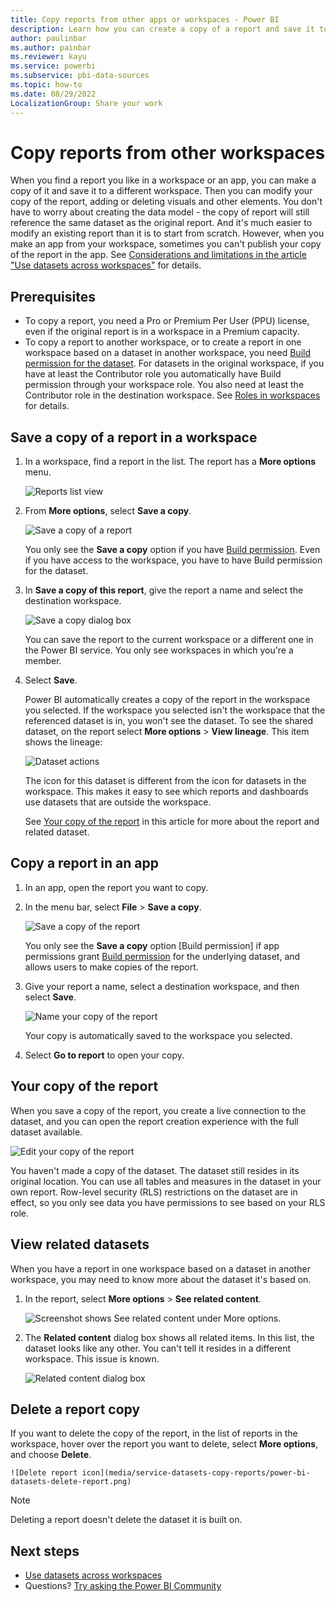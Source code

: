 ```yaml
---
title: Copy reports from other apps or workspaces - Power BI
description: Learn how you can create a copy of a report and save it to your own workspace.
author: paulinbar
ms.author: painbar
ms.reviewer: kayu
ms.service: powerbi
ms.subservice: pbi-data-sources
ms.topic: how-to
ms.date: 08/29/2022
LocalizationGroup: Share your work
---
```

# Copy reports from other workspaces

When you find a report you like in a workspace or an app, you can make a copy of it and save it to a different workspace. Then you can modify your copy of the report, adding or deleting visuals and other elements. You don't have to worry about creating the data model - the copy of report will still reference the same dataset as the original report. And it's much easier to modify an existing report than it is to start from scratch. However, when you make an app from your workspace, sometimes you can't publish your copy of the report in the app. See [Considerations and limitations in the article "Use datasets across workspaces"](service-datasets-across-workspaces.md#considerations-and-limitations) for details.

## Prerequisites

- To copy a report, you need a Pro or Premium Per User (PPU) license, even if the original report is in a workspace in a Premium capacity.
- To copy a report to another workspace, or to create a report in one workspace based on a dataset in another workspace, you need [Build permission for the dataset](service-datasets-build-permissions.md). For datasets in the original workspace, if you have at least the Contributor role you automatically have Build permission through your workspace role. You also need at least the Contributor role in the destination workspace. See [Roles in workspaces](../collaborate-share/service-roles-new-workspaces.md) for details.

## Save a copy of a report in a workspace

1. In a workspace, find a report in the list. The report has a **More options** menu.

    ![Reports list view](media/service-datasets-copy-reports/power-bi-report-list-view.png)

1. From **More options**, select **Save a copy**.

    ![Save a copy of a report](media/service-datasets-copy-reports/power-bi-dataset-save-report-copy.png)

    You only see the **Save a copy** option if you have [Build permission](service-datasets-build-permissions.md). Even if you have access to the workspace, you have to have Build permission for the dataset.

3. In **Save a copy of this report**, give the report a name and select the destination workspace.

    ![Save a copy dialog box](media/service-datasets-copy-reports/power-bi-dataset-save-report.png)

    You can save the report to the current workspace or a different one in the Power BI service. You only see workspaces in which you're a member.
  
4. Select **Save**.

    Power BI automatically creates a copy of the report in the workspace you selected. If the workspace you selected isn't the workspace that the referenced dataset is in, you won't see the dataset.  To see the shared dataset, on the report select **More options** > **View lineage**. This item shows the lineage:

    ![Dataset actions](media/service-datasets-copy-reports/power-bi-dataset-actions.png)

    The icon for this dataset is different from the icon for datasets in the workspace. This makes it easy to see which reports and dashboards use datasets that are outside the workspace.

    See [Your copy of the report](#your-copy-of-the-report) in this article for more about the report and related dataset.

## Copy a report in an app

1. In an app, open the report you want to copy.
2. In the menu bar, select **File** > **Save a copy**.

    ![Save a copy of the report](media/service-datasets-copy-reports/power-bi-save-copy.png)

    You only see the **Save a copy** option [Build permission] if app permissions grant [Build permission](service-datasets-build-permissions.md) for the underlying dataset, and allows users to make copies of the report.

3. Give your report a name, select a destination workspace, and then select **Save**.

    ![Name your copy of the report](media/service-datasets-copy-reports/power-bi-save-report-from-app.png)

    Your copy is automatically saved to the workspace you selected.

4. Select **Go to report** to open your copy.

## Your copy of the report

When you save a copy of the report, you create a live connection to the dataset, and you can open the report creation experience with the full dataset available. 

![Edit your copy of the report](media/service-datasets-copy-reports/power-bi-edit-report-copy.png)

You haven't made a copy of the dataset. The dataset still resides in its original location. You can use all tables and measures in the dataset in your own report. Row-level security (RLS) restrictions on the dataset are in effect, so you only see data you have permissions to see based on your RLS role.

## View related datasets

When you have a report in one workspace based on a dataset in another workspace, you may need to know more about the dataset it's based on.

1. In the report, select **More options** > **See related content**.

    ![Screenshot shows See related content under More options.](media/service-datasets-copy-reports/power-bi-dataset-view-related.png)

1. The **Related content** dialog box shows all related items. In this list, the dataset looks like any other. You can't tell it resides in a different workspace. This issue is known.
 
    ![Related content dialog box](media/service-datasets-copy-reports/power-bi-dataset-related.png)

## Delete a report copy

If you want to delete the copy of the report, in the list of reports in the workspace, hover over the report you want to delete, select **More options**, and choose **Delete**.

    ![Delete report icon](media/service-datasets-copy-reports/power-bi-datasets-delete-report.png)

> [!NOTE]
> Deleting a report doesn't delete the dataset it is built on.
## Next steps

- [Use datasets across workspaces](service-datasets-across-workspaces.md)
- Questions? [Try asking the Power BI Community](https://community.powerbi.com/)
